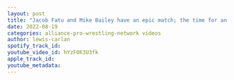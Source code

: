 ```yaml
---
layout: post
title: "Jacob Fatu and Mike Bailey have an epic match; the time for an Impact/MLW  working agreement is NOW!"
date: 2022-08-19
categories: alliance-pro-wrestling-network videos
author: lewis-carlan
spotify_track_id: 
youtube_video_id: hYzF0K3U3fk
apple_track_id: 
youtube_metadata: 
---
```

